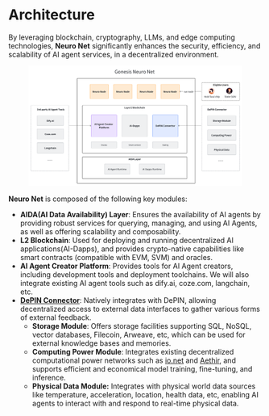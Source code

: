 # Architecture

By leveraging blockchain, cryptography, LLMs, and edge computing technologies, **Neuro Net** significantly enhances the security, efficiency, and scalability of AI agent services, in a decentralized environment.

<figure><img src="../.gitbook/assets/image (67).png" alt=""><figcaption></figcaption></figure>

**Neuro Net** is composed of the following key modules:

* **AIDA(AI Data Availability) Layer**: Ensures the availability of AI agents by providing robust services for querying, managing, and using AI Agents, as well as offering scalability and composability.
* **L2 Blockchain**: Used for deploying and running decentralized AI applications(AI-Dapps), and provides crypto-native capabilities like smart contracts (compatible with EVM, SVM) and oracles.
* **AI Agent Creator Platform**: Provides tools for AI Agent creators, including development tools and deployment toolchains. We will also integrate existing AI agent tools such as dify.ai, coze.com, langchain, etc.
* [**DePIN Connector**](depin-connector.md): Natively integrates with DePIN, allowing decentralized access to external data interfaces to gather various forms of external feedback.
  * **Storage Module**: Offers storage facilities supporting SQL, NoSQL, vector databases, Filecoin, Arweave, etc, which can be used for external knowledge bases and memories.
  * **Computing Power Module**: Integrates existing decentralized computational power networks such as [io.net](https://io.net) and [Aethir](https://aethir.com), and supports efficient and economical model training, fine-tuning, and inference.
  * **Physical Data Module:** Integrates with physical world data sources like temperature, acceleration, location, health data, etc, enabling AI agents to interact with and respond to real-time physical data.
